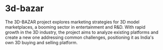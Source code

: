 # 3d-bazar
The 3D-BAZAR project explores marketing strategies for 3D model marketplaces, a booming sector in entertainment and R&D. With rapid growth in the 3D industry, the project aims to analyze existing platforms and create a new one addressing common challenges, positioning it as India's own 3D buying and selling platform.
